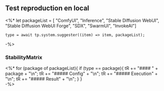 ## Test reproduction en local
<%*
let packageList = [
	"ComfyUI", 
	"Inference", 
	"Stable Diffusion WebUI", 
	"Stable Diffusion WebUI Forge", 
	"SDX", 
	"SwarmUI", 
	"InvokeAI"]

	type = await tp.system.suggester((item) => item, packageList);
-%>

### StabilityMatrix 

<%*
for (package of packageList){
	if (type == package){
	    tR += "#### "  + package + "\n";
	    tR += "##### Config" + "\n";
	    tR += "##### Execution" + "\n";
	    tR += "##### Result" + "\n";
	}
}    
-%>
